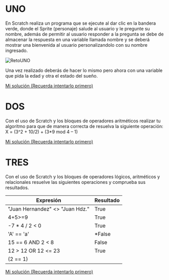 # UNO

En Scratch realiza un programa que se ejecute al dar clic en la bandera verde, donde el Sprite (personaje) salude al usuario y le pregunte su nombre, además de permitir al usuario responder a la pregunta se debe de almacenar la respuesta en una variable llamada nombre y se deberá mostrar una bienvenida al usuario personalizandolo con su nombre ingresado.

![RetoUNO](https://github.com/angelumoca21/EDCPensamientoComputacional/blob/main/imagenes/uno.gif)

Una vez realizado deberás de hacer lo mismo pero ahora con una variable que pida la edad y otra el estado del sueño.

[Mi solución (Recuerda intentarlo primero)](https://scratch.mit.edu/projects/1070178675)

# DOS

Con el uso de Scratch y los bloques de operadores aritméticos realizar tu algoritmo para que de manera correcta de resuelva la siguiente operación: X = (3^2 + 10/2) + (3*9 mod 4 – 1)

[Mi solución (Recuerda intentarlo primero)](https://scratch.mit.edu/projects/1071411070)

# TRES

Con el uso de Scratch y los bloques de operadores lógicos, aritméticos y relacionales resuelve las siguientes operaciones y comprueba sus resultados.

|          Expresión                  | Resultado |
|------------------------------------ | --------- |
|  "Juan Hernandez" <> "Juan Hdz."    |   True    |
|              4+5>=9                 |   True    |
|         -7 * 4 / 2 < 0              |   True    |
|            'A' == 'a'               |  *False   |
|          15 == 6 AND 2 < 8          |   False   |
|        12 > 12 OR 12 <= 23          |   True    |
|        (2 == 1) || (3 == -1)        |   False   |

[Mi solución (Recuerda intentarlo primero)](https://scratch.mit.edu/projects/1071412428)

